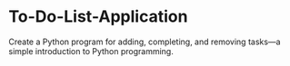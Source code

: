 # To-Do-List-Application
Create a Python program for adding, completing, and removing tasks—a simple introduction to Python programming.
